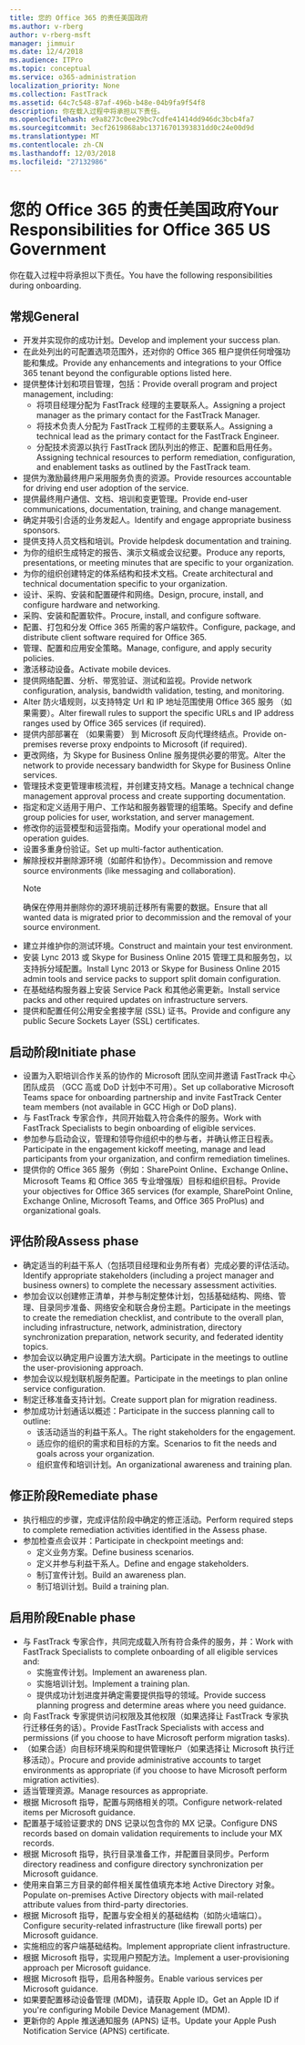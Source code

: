 ```yaml
---
title: 您的 Office 365 的责任美国政府
ms.author: v-rberg
author: v-rberg-msft
manager: jimmuir
ms.date: 12/4/2018
ms.audience: ITPro
ms.topic: conceptual
ms.service: o365-administration
localization_priority: None
ms.collection: FastTrack
ms.assetid: 64c7c548-87af-496b-b48e-04b9fa9f54f8
description: 你在载入过程中将承担以下责任。
ms.openlocfilehash: e9a8273c0ee29bc7cdfe41414dd946dc3bcb4fa7
ms.sourcegitcommit: 3ecf2619868abc13716701393831dd0c24e00d9d
ms.translationtype: MT
ms.contentlocale: zh-CN
ms.lasthandoff: 12/03/2018
ms.locfileid: "27132986"
---
```

# <a name="your-responsibilities-for-office-365-us-government"></a><span data-ttu-id="bd245-103">您的 Office 365 的责任美国政府</span><span class="sxs-lookup"><span data-stu-id="bd245-103">Your Responsibilities for Office 365 US Government</span></span>

<span data-ttu-id="bd245-104">你在载入过程中将承担以下责任。</span><span class="sxs-lookup"><span data-stu-id="bd245-104">You have the following responsibilities during onboarding.</span></span>
  
## <a name="general"></a><span data-ttu-id="bd245-105">常规</span><span class="sxs-lookup"><span data-stu-id="bd245-105">General</span></span>

- <span data-ttu-id="bd245-106">开发并实现你的成功计划。</span><span class="sxs-lookup"><span data-stu-id="bd245-106">Develop and implement your success plan.</span></span>   
- <span data-ttu-id="bd245-107">在此处列出的可配置选项范围外，还对你的 Office 365 租户提供任何增强功能和集成。</span><span class="sxs-lookup"><span data-stu-id="bd245-107">Provide any enhancements and integrations to your Office 365 tenant beyond the configurable options listed here.</span></span>    
- <span data-ttu-id="bd245-108">提供整体计划和项目管理，包括：</span><span class="sxs-lookup"><span data-stu-id="bd245-108">Provide overall program and project management, including:</span></span>     
  - <span data-ttu-id="bd245-109">将项目经理分配为 FastTrack 经理的主要联系人。</span><span class="sxs-lookup"><span data-stu-id="bd245-109">Assigning a project manager as the primary contact for the FastTrack Manager.</span></span>   
  - <span data-ttu-id="bd245-110">将技术负责人分配为 FastTrack 工程师的主要联系人。</span><span class="sxs-lookup"><span data-stu-id="bd245-110">Assigning a technical lead as the primary contact for the FastTrack Engineer.</span></span>  
  - <span data-ttu-id="bd245-111">分配技术资源以执行 FastTrack 团队列出的修正、配置和启用任务。</span><span class="sxs-lookup"><span data-stu-id="bd245-111">Assigning technical resources to perform remediation, configuration, and enablement tasks as outlined by the FastTrack team.</span></span>   
- <span data-ttu-id="bd245-112">提供为激励最终用户采用服务负责的资源。</span><span class="sxs-lookup"><span data-stu-id="bd245-112">Provide resources accountable for driving end user adoption of the service.</span></span>    
- <span data-ttu-id="bd245-113">提供最终用户通信、文档、培训和变更管理。</span><span class="sxs-lookup"><span data-stu-id="bd245-113">Provide end-user communications, documentation, training, and change management.</span></span>    
- <span data-ttu-id="bd245-114">确定并吸引合适的业务发起人。</span><span class="sxs-lookup"><span data-stu-id="bd245-114">Identify and engage appropriate business sponsors.</span></span>     
- <span data-ttu-id="bd245-115">提供支持人员文档和培训。</span><span class="sxs-lookup"><span data-stu-id="bd245-115">Provide helpdesk documentation and training.</span></span>     
- <span data-ttu-id="bd245-116">为你的组织生成特定的报告、演示文稿或会议纪要。</span><span class="sxs-lookup"><span data-stu-id="bd245-116">Produce any reports, presentations, or meeting minutes that are specific to your organization.</span></span>     
- <span data-ttu-id="bd245-117">为你的组织创建特定的体系结构和技术文档。</span><span class="sxs-lookup"><span data-stu-id="bd245-117">Create architectural and technical documentation specific to your organization.</span></span>     
- <span data-ttu-id="bd245-118">设计、采购、安装和配置硬件和网络。</span><span class="sxs-lookup"><span data-stu-id="bd245-118">Design, procure, install, and configure hardware and networking.</span></span>    
- <span data-ttu-id="bd245-119">采购、安装和配置软件。</span><span class="sxs-lookup"><span data-stu-id="bd245-119">Procure, install, and configure software.</span></span>     
- <span data-ttu-id="bd245-120">配置、打包和分发 Office 365 所需的客户端软件。</span><span class="sxs-lookup"><span data-stu-id="bd245-120">Configure, package, and distribute client software required for Office 365.</span></span>    
- <span data-ttu-id="bd245-121">管理、配置和应用安全策略。</span><span class="sxs-lookup"><span data-stu-id="bd245-121">Manage, configure, and apply security policies.</span></span>    
- <span data-ttu-id="bd245-122">激活移动设备。</span><span class="sxs-lookup"><span data-stu-id="bd245-122">Activate mobile devices.</span></span>    
- <span data-ttu-id="bd245-123">提供网络配置、分析、带宽验证、测试和监视。</span><span class="sxs-lookup"><span data-stu-id="bd245-123">Provide network configuration, analysis, bandwidth validation, testing, and monitoring.</span></span> 
- <span data-ttu-id="bd245-124">Alter 防火墙规则，以支持特定 Url 和 IP 地址范围使用 Office 365 服务 （如果需要）。</span><span class="sxs-lookup"><span data-stu-id="bd245-124">Alter firewall rules to support the specific URLs and IP address ranges used by Office 365 services (if required).</span></span>
- <span data-ttu-id="bd245-125">提供内部部署在 （如果需要） 到 Microsoft 反向代理终结点。</span><span class="sxs-lookup"><span data-stu-id="bd245-125">Provide on-premises reverse proxy endpoints to Microsoft (if required).</span></span>     
- <span data-ttu-id="bd245-126">更改网络，为 Skype for Business Online 服务提供必要的带宽。</span><span class="sxs-lookup"><span data-stu-id="bd245-126">Alter the network to provide necessary bandwidth for Skype for Business Online services.</span></span>   
- <span data-ttu-id="bd245-127">管理技术变更管理审核流程，并创建支持文档。</span><span class="sxs-lookup"><span data-stu-id="bd245-127">Manage a technical change management approval process and create supporting documentation.</span></span>    
- <span data-ttu-id="bd245-128">指定和定义适用于用户、工作站和服务器管理的组策略。</span><span class="sxs-lookup"><span data-stu-id="bd245-128">Specify and define group policies for user, workstation, and server management.</span></span>    
- <span data-ttu-id="bd245-129">修改你的运营模型和运营指南。</span><span class="sxs-lookup"><span data-stu-id="bd245-129">Modify your operational model and operation guides.</span></span>   
- <span data-ttu-id="bd245-130">设置多重身份验证。</span><span class="sxs-lookup"><span data-stu-id="bd245-130">Set up multi-factor authentication.</span></span>   
- <span data-ttu-id="bd245-131">解除授权并删除源环境（如邮件和协作）。</span><span class="sxs-lookup"><span data-stu-id="bd245-131">Decommission and remove source environments (like messaging and collaboration).</span></span> 
    > [!NOTE]
    > <span data-ttu-id="bd245-132">确保在停用并删除你的源环境前迁移所有需要的数据。</span><span class="sxs-lookup"><span data-stu-id="bd245-132">Ensure that all wanted data is migrated prior to decommission and the removal of your source environment.</span></span>   
- <span data-ttu-id="bd245-133">建立并维护你的测试环境。</span><span class="sxs-lookup"><span data-stu-id="bd245-133">Construct and maintain your test environment.</span></span>  
- <span data-ttu-id="bd245-134">安装 Lync 2013 或 Skype for Business Online 2015 管理工具和服务包，以支持拆分域配置。</span><span class="sxs-lookup"><span data-stu-id="bd245-134">Install Lync 2013 or Skype for Business Online 2015 admin tools and service packs to support split domain configuration.</span></span>    
- <span data-ttu-id="bd245-135">在基础结构服务器上安装 Service Pack 和其他必需更新。</span><span class="sxs-lookup"><span data-stu-id="bd245-135">Install service packs and other required updates on infrastructure servers.</span></span>     
- <span data-ttu-id="bd245-136">提供和配置任何公用安全套接字层 (SSL) 证书。</span><span class="sxs-lookup"><span data-stu-id="bd245-136">Provide and configure any public Secure Sockets Layer (SSL) certificates.</span></span> 
    
## <a name="initiate-phase"></a><span data-ttu-id="bd245-137">启动阶段</span><span class="sxs-lookup"><span data-stu-id="bd245-137">Initiate phase</span></span>

- <span data-ttu-id="bd245-138">设置为入职培训合作关系的协作的 Microsoft 团队空间并邀请 FastTrack 中心团队成员 （GCC 高或 DoD 计划中不可用）。</span><span class="sxs-lookup"><span data-stu-id="bd245-138">Set up collaborative Microsoft Teams space for onboarding partnership and invite FastTrack Center team members (not available in GCC High or DoD plans).</span></span>   
- <span data-ttu-id="bd245-139">与 FastTrack 专家合作，共同开始载入符合条件的服务。</span><span class="sxs-lookup"><span data-stu-id="bd245-139">Work with FastTrack Specialists to begin onboarding of eligible services.</span></span>    
- <span data-ttu-id="bd245-140">参加参与启动会议，管理和领导你组织中的参与者，并确认修正日程表。</span><span class="sxs-lookup"><span data-stu-id="bd245-140">Participate in the engagement kickoff meeting, manage and lead participants from your organization, and confirm remediation timelines.</span></span>    
- <span data-ttu-id="bd245-141">提供你的 Office 365 服务（例如：SharePoint Online、Exchange Online、Microsoft Teams 和 Office 365 专业增强版）目标和组织目标。</span><span class="sxs-lookup"><span data-stu-id="bd245-141">Provide your objectives for Office 365 services (for example, SharePoint Online, Exchange Online, Microsoft Teams, and Office 365 ProPlus) and organizational goals.</span></span>
    
## <a name="assess-phase"></a><span data-ttu-id="bd245-142">评估阶段</span><span class="sxs-lookup"><span data-stu-id="bd245-142">Assess phase</span></span>

- <span data-ttu-id="bd245-143">确定适当的利益干系人（包括项目经理和业务所有者）完成必要的评估活动。</span><span class="sxs-lookup"><span data-stu-id="bd245-143">Identify appropriate stakeholders (including a project manager and business owners) to complete the necessary assessment activities.</span></span>    
- <span data-ttu-id="bd245-144">参加会议以创建修正清单，并参与制定整体计划，包括基础结构、网络、管理、目录同步准备、网络安全和联合身份主题。</span><span class="sxs-lookup"><span data-stu-id="bd245-144">Participate in the meetings to create the remediation checklist, and contribute to the overall plan, including infrastructure, network, administration, directory synchronization preparation, network security, and federated identity topics.</span></span> 
- <span data-ttu-id="bd245-145">参加会议以确定用户设置方法大纲。</span><span class="sxs-lookup"><span data-stu-id="bd245-145">Participate in the meetings to outline the user-provisioning approach.</span></span>     
- <span data-ttu-id="bd245-146">参加会议以规划联机服务配置。</span><span class="sxs-lookup"><span data-stu-id="bd245-146">Participate in the meetings to plan online service configuration.</span></span>    
- <span data-ttu-id="bd245-147">制定迁移准备支持计划。</span><span class="sxs-lookup"><span data-stu-id="bd245-147">Create support plan for migration readiness.</span></span>    
- <span data-ttu-id="bd245-148">参加成功计划通话以概述：</span><span class="sxs-lookup"><span data-stu-id="bd245-148">Participate in the success planning call to outline:</span></span>   
  - <span data-ttu-id="bd245-149">该活动适当的利益干系人。</span><span class="sxs-lookup"><span data-stu-id="bd245-149">The right stakeholders for the engagement.</span></span>   
  - <span data-ttu-id="bd245-150">适应你的组织的需求和目标的方案。</span><span class="sxs-lookup"><span data-stu-id="bd245-150">Scenarios to fit the needs and goals across your organization.</span></span>   
  - <span data-ttu-id="bd245-151">组织宣传和培训计划。</span><span class="sxs-lookup"><span data-stu-id="bd245-151">An organizational awareness and training plan.</span></span>
    
## <a name="remediate-phase"></a><span data-ttu-id="bd245-152">修正阶段</span><span class="sxs-lookup"><span data-stu-id="bd245-152">Remediate phase</span></span>

- <span data-ttu-id="bd245-153">执行相应的步骤，完成评估阶段中确定的修正活动。</span><span class="sxs-lookup"><span data-stu-id="bd245-153">Perform required steps to complete remediation activities identified in the Assess phase.</span></span>  
- <span data-ttu-id="bd245-154">参加检查点会议并：</span><span class="sxs-lookup"><span data-stu-id="bd245-154">Participate in checkpoint meetings and:</span></span>   
  - <span data-ttu-id="bd245-155">定义业务方案。</span><span class="sxs-lookup"><span data-stu-id="bd245-155">Define business scenarios.</span></span>  
  - <span data-ttu-id="bd245-156">定义并参与利益干系人。</span><span class="sxs-lookup"><span data-stu-id="bd245-156">Define and engage stakeholders.</span></span>  
  - <span data-ttu-id="bd245-157">制订宣传计划。</span><span class="sxs-lookup"><span data-stu-id="bd245-157">Build an awareness plan.</span></span> 
  - <span data-ttu-id="bd245-158">制订培训计划。</span><span class="sxs-lookup"><span data-stu-id="bd245-158">Build a training plan.</span></span>
    
## <a name="enable-phase"></a><span data-ttu-id="bd245-159">启用阶段</span><span class="sxs-lookup"><span data-stu-id="bd245-159">Enable phase</span></span>

- <span data-ttu-id="bd245-160">与 FastTrack 专家合作，共同完成载入所有符合条件的服务，并：</span><span class="sxs-lookup"><span data-stu-id="bd245-160">Work with FastTrack Specialists to complete onboarding of all eligible services and:</span></span>  
  - <span data-ttu-id="bd245-161">实施宣传计划。</span><span class="sxs-lookup"><span data-stu-id="bd245-161">Implement an awareness plan.</span></span>   
  - <span data-ttu-id="bd245-162">实施培训计划。</span><span class="sxs-lookup"><span data-stu-id="bd245-162">Implement a training plan.</span></span>   
  - <span data-ttu-id="bd245-163">提供成功计划进度并确定需要提供指导的领域。</span><span class="sxs-lookup"><span data-stu-id="bd245-163">Provide success planning progress and determine areas where you need guidance.</span></span>  
- <span data-ttu-id="bd245-164">向 FastTrack 专家提供访问权限及其他权限（如果选择让 FastTrack 专家执行迁移任务的话）。</span><span class="sxs-lookup"><span data-stu-id="bd245-164">Provide FastTrack Specialists with access and permissions (if you choose to have Microsoft perform migration tasks).</span></span>   
- <span data-ttu-id="bd245-165">（如果合适）向目标环境采购和提供管理帐户（如果选择让 Microsoft 执行迁移活动）。</span><span class="sxs-lookup"><span data-stu-id="bd245-165">Procure and provide administrative accounts to target environments as appropriate (if you choose to have Microsoft perform migration activities).</span></span>    
- <span data-ttu-id="bd245-166">适当管理资源。</span><span class="sxs-lookup"><span data-stu-id="bd245-166">Manage resources as appropriate.</span></span>     
- <span data-ttu-id="bd245-167">根据 Microsoft 指导，配置与网络相关的项。</span><span class="sxs-lookup"><span data-stu-id="bd245-167">Configure network-related items per Microsoft guidance.</span></span>    
- <span data-ttu-id="bd245-168">配置基于域验证要求的 DNS 记录以包含你的 MX 记录。</span><span class="sxs-lookup"><span data-stu-id="bd245-168">Configure DNS records based on domain validation requirements to include your MX records.</span></span>    
- <span data-ttu-id="bd245-169">根据 Microsoft 指导，执行目录准备工作，并配置目录同步。</span><span class="sxs-lookup"><span data-stu-id="bd245-169">Perform directory readiness and configure directory synchronization per Microsoft guidance.</span></span>   
- <span data-ttu-id="bd245-170">使用来自第三方目录的邮件相关属性值填充本地 Active Directory 对象。</span><span class="sxs-lookup"><span data-stu-id="bd245-170">Populate on-premises Active Directory objects with mail-related attribute values from third-party directories.</span></span>    
- <span data-ttu-id="bd245-171">根据 Microsoft 指导，配置与安全相关的基础结构（如防火墙端口）。</span><span class="sxs-lookup"><span data-stu-id="bd245-171">Configure security-related infrastructure (like firewall ports) per Microsoft guidance.</span></span>    
- <span data-ttu-id="bd245-172">实施相应的客户端基础结构。</span><span class="sxs-lookup"><span data-stu-id="bd245-172">Implement appropriate client infrastructure.</span></span>   
- <span data-ttu-id="bd245-173">根据 Microsoft 指导，实现用户预配方法。</span><span class="sxs-lookup"><span data-stu-id="bd245-173">Implement a user-provisioning approach per Microsoft guidance.</span></span>    
- <span data-ttu-id="bd245-174">根据 Microsoft 指导，启用各种服务。</span><span class="sxs-lookup"><span data-stu-id="bd245-174">Enable various services per Microsoft guidance.</span></span>    
- <span data-ttu-id="bd245-175">如果要配置移动设备管理 (MDM)，请获取 Apple ID。</span><span class="sxs-lookup"><span data-stu-id="bd245-175">Get an Apple ID if you're configuring Mobile Device Management (MDM).</span></span>   
- <span data-ttu-id="bd245-176">更新你的 Apple 推送通知服务 (APNS) 证书。</span><span class="sxs-lookup"><span data-stu-id="bd245-176">Update your Apple Push Notification Service (APNS) certificate.</span></span>
    

  

